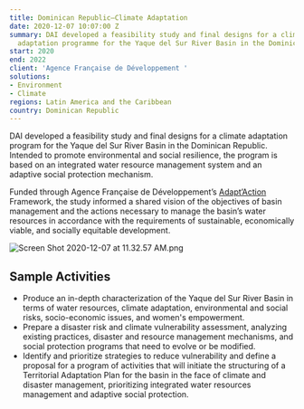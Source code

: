 ```yaml
---
title: Dominican Republic—Climate Adaptation
date: 2020-12-07 10:07:00 Z
summary: DAI developed a feasibility study and final designs for a climate change
  adaptation programme for the Yaque del Sur River Basin in the Dominican Republic.
start: 2020
end: 2022
client: 'Agence Française de Développement '
solutions:
- Environment
- Climate
regions: Latin America and the Caribbean
country: Dominican Republic
---
```


DAI developed a feasibility study and final designs for a climate adaptation program for the Yaque del Sur River Basin in the Dominican Republic. Intended to promote environmental and social resilience, the program is based on an integrated water resource management system and an adaptive social protection mechanism.
 
Funded through Agence Française de Développement’s [Adapt’Action](https://www.afd.fr/en/adaptaction) Framework, the study informed a shared vision of the objectives of basin management and the actions necessary to manage the basin’s water resources in accordance with the requirements of sustainable, economically viable, and socially equitable development.

![Screen Shot 2020-12-07 at 11.32.57 AM.png](/uploads/Screen%20Shot%202020-12-07%20at%2011.32.57%20AM.png)

## Sample Activities

* Produce an in-depth characterization of the Yaque del Sur River Basin in terms of water resources, climate adaptation, environmental and social risks, socio-economic issues, and women's empowerment.
* Prepare a disaster risk and climate vulnerability assessment, analyzing existing practices, disaster and resource management mechanisms, and social protection programs that need to evolve or be modified.
* Identify and prioritize strategies to reduce vulnerability and define a proposal for a program of activities that will initiate the structuring of a Territorial Adaptation Plan for the basin in the face of climate and disaster management, prioritizing integrated water resources management and adaptive social protection.
